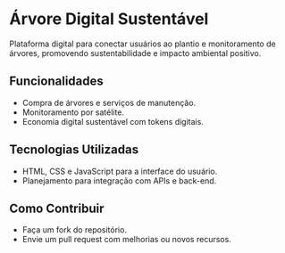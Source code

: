 # Árvore Digital Sustentável

Plataforma digital para conectar usuários ao plantio e monitoramento de árvores, promovendo sustentabilidade e impacto ambiental positivo.

## Funcionalidades
- Compra de árvores e serviços de manutenção.
- Monitoramento por satélite.
- Economia digital sustentável com tokens digitais.

## Tecnologias Utilizadas
- HTML, CSS e JavaScript para a interface do usuário.
- Planejamento para integração com APIs e back-end.

## Como Contribuir
- Faça um fork do repositório.
- Envie um pull request com melhorias ou novos recursos.
